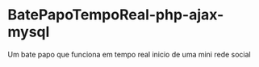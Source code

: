# BatePapoTempoReal-php-ajax-mysql
Um bate papo que funciona em tempo real inicio de uma mini rede social
